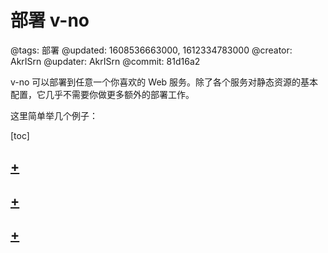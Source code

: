 # 部署 v-no

@tags: 部署
@updated: 1608536663000, 1612334783000
@creator: AkrISrn
@updater: AkrISrn
@commit: 81d16a2

v-no 可以部署到任意一个你喜欢的 Web 服务。除了各个服务对静态资源的基本配置，它几乎不需要你做更多额外的部署工作。

这里简单举几个例子：

[toc]

## [+](/zh/docs/deploy-to-github-pages.md)

## [+](/zh/docs/deploy-to-iis.md)

## [+](/zh/docs/deploy-on-node.md)
